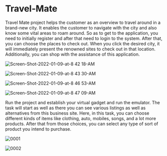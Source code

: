 # Travel-Mate
Travel Mate project helps the customer as an overview to travel around in a brand-new city. It enables the customer to navigate with the city and also know some vital areas to roam around. So as to get to the application, you need to initially register and after that need to login to the system. After that, you can choose the places to check out. When you click the desired city, it will immediately present the renowned sites to check out in that location. Additionally, you can shop with the assistance of this application.

![Screen-Shot-2022-01-09-at-8 42 18-AM](https://user-images.githubusercontent.com/75837374/155155107-82997d6e-b0f6-4916-8e87-44d75ebaa5b8.png)

![Screen-Shot-2022-01-09-at-8 43 30-AM](https://user-images.githubusercontent.com/75837374/155155334-ba3d6baf-624f-40b2-a76e-4ea5d28013c2.png)

![Screen-Shot-2022-01-09-at-8 46 53-AM](https://user-images.githubusercontent.com/75837374/155155347-6286d1ec-2f2f-48cb-a902-e93570bb1b82.png)

![Screen-Shot-2022-01-09-at-8 47 09-AM](https://user-images.githubusercontent.com/75837374/155155360-3e85ab46-0d17-4038-b996-e5927e127288.png)

Run the project and establish your virtual gadget and run the emulator. The task will start as well as there you can see various listings as well as alternatives from this business site. Here, in this task, you can choose different kinds of items like clothing, auto, mobiles, songs, and a lot more products. After that from those choices, you can select any type of sort of product you intend to purchase.

![0001](https://user-images.githubusercontent.com/75837374/155159100-ce07d48d-14cf-47b3-95b6-6b6f263392a5.jpg)

![0002](https://user-images.githubusercontent.com/75837374/155159900-21f02271-0fa3-4183-a5ad-e84faccac392.jpg)


